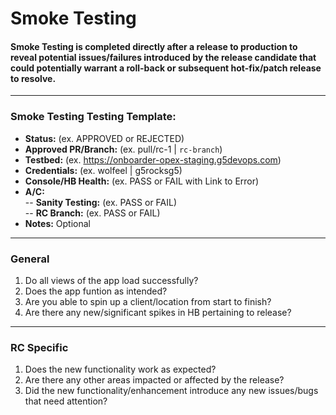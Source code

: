 # Smoke Testing

#### Smoke Testing is completed directly after a release to production to reveal potential issues/failures introduced by the release candidate that could potentially warrant a roll-back or subsequent hot-fix/patch release to resolve.

---
### Smoke Testing Testing Template:
- **Status:** (ex. APPROVED or REJECTED)  
- **Approved PR/Branch:** (ex. pull/rc-1 | `rc-branch`)  
- **Testbed:** (ex. https://onboarder-opex-staging.g5devops.com)  
- **Credentials:** (ex. wolfeel | g5rocksg5)  
- **Console/HB Health:** (ex. PASS or FAIL with Link to Error)  
- **A/C:**     
-- **Sanity Testing:** (ex. PASS or FAIL)  
-- **RC Branch:** (ex. PASS or FAIL)  
- **Notes:** Optional  

---

### General
1. Do all views of the app load successfully?
2. Does the app funtion as intended?
2. Are you able to spin up a client/location from start to finish?
3. Are there any new/significant spikes in HB pertaining to release?

---

### RC Specific 
1. Does the new functionality work as expected?
2. Are there any other areas impacted or affected by the release?
3. Did the new functionality/enhancement introduce any new issues/bugs that need attention?


